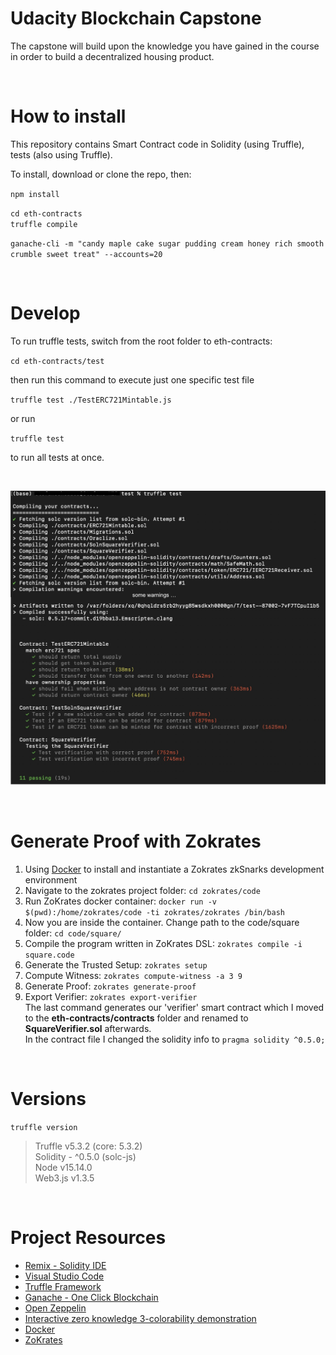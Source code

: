 # Udacity Blockchain Capstone

The capstone will build upon the knowledge you have gained in the course in order to build a decentralized housing product. 

<br>

# How to install

This repository contains Smart Contract code in Solidity (using Truffle), tests (also using Truffle).

To install, download or clone the repo, then:

`npm install`  

`cd eth-contracts`  
`truffle compile`  

`ganache-cli -m "candy maple cake sugar pudding cream honey rich smooth crumble sweet treat" --accounts=20`

<br>

# Develop

To run truffle tests, switch from the root folder to eth-contracts:

`cd eth-contracts/test`  

then run this command to execute just one specific test file

`truffle test ./TestERC721Mintable.js`  

or run

`truffle test`

to run all tests at once.

<br>

![Result of truffle test](./images/truffle_test.jpg)

<br>

# Generate Proof with Zokrates

1. Using [Docker](https://docs.docker.com/get-docker/) to install and instantiate a Zokrates zkSnarks development environment
2. Navigate to the zokrates project folder: `cd zokrates/code`
3. Run ZoKrates docker container: `docker run -v $(pwd):/home/zokrates/code -ti zokrates/zokrates /bin/bash` 
4. Now you are inside the container. Change path to the code/square folder: `cd code/square/`
5. Compile the program written in ZoKrates DSL: `zokrates compile -i square.code`
6. Generate the Trusted Setup: `zokrates setup`
7. Compute Witness: `zokrates compute-witness -a 3 9`
8. Generate Proof: `zokrates generate-proof`
9. Export Verifier: `zokrates export-verifier`  
   The last command generates our 'verifier' smart contract which I moved to the **eth-contracts/contracts** folder and renamed to **SquareVerifier.sol** afterwards.  
   In the contract file I changed the solidity info to `pragma solidity ^0.5.0;`

<br>

# Versions

`truffle version`

> Truffle v5.3.2 (core: 5.3.2)  
> Solidity - ^0.5.0 (solc-js)  
> Node v15.14.0  
> Web3.js v1.3.5

<br>

# Project Resources

* [Remix - Solidity IDE](https://remix.ethereum.org/)
* [Visual Studio Code](https://code.visualstudio.com/)
* [Truffle Framework](https://truffleframework.com/)
* [Ganache - One Click Blockchain](https://truffleframework.com/ganache)
* [Open Zeppelin ](https://openzeppelin.org/)
* [Interactive zero knowledge 3-colorability demonstration](http://web.mit.edu/~ezyang/Public/graph/svg.html)
* [Docker](https://docs.docker.com/install/)
* [ZoKrates](https://github.com/Zokrates/ZoKrates)
